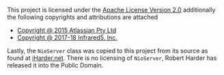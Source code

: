 This project is licensed under the [Apache License Version 2.0](http://www.apache.org/licenses/) additionally the following copyrights and attributions are attached
 * [Copyright @ 2015 Atlassian Pty Ltd](https://developer.atlassian.com/platform/open-source/)
 * [Copyright @ 2017-18 Infrared5, Inc.](https://infrared5.com/)

Lastly, the `NioServer` class was copied to this project from its source as found at [iHarder.net](http://iharder.net). There is no licensing of `NioServer`, Robert Harder has released it into the Public Domain.
